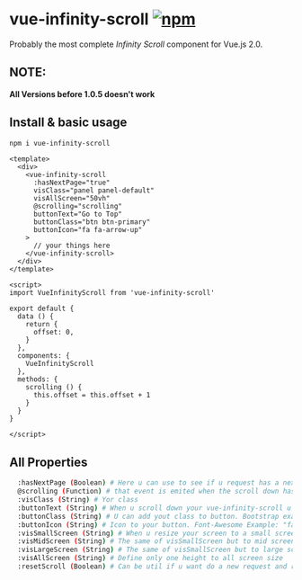# vue-infinity-scroll [![npm](https://img.shields.io/npm/v/vue-multiselect.svg)](https://www.npmjs.com/package/vue-infinity-scroll)
Probably the most complete *Infinity Scroll* component for Vue.js 2.0.

## NOTE:
 **All Versions before 1.0.5 doesn't work**

## Install & basic usage

```bash
npm i vue-infinity-scroll
```

```vue
<template>
  <div>
    <vue-infinity-scroll
      :hasNextPage="true"
      visClass="panel panel-default"
      visAllScreen="50vh"
      @scrolling="scrolling"
      buttonText="Go to Top"
      buttonClass="btn btn-primary"
      buttonIcon="fa fa-arrow-up"
    >
      // your things here
    </vue-infinity-scroll>
  </div>
</template>

<script>
import VueInfinityScroll from 'vue-infinity-scroll'

export default {
  data () {
    return {
      offset: 0,
    }
  },
  components: {
    VueInfinityScroll
  },
  methods: {
    scrolling () {
      this.offset = this.offset + 1
    }
  }
}

</script>
```

## All Properties
```bash
  :hasNextPage (Boolean) # Here u can use to see if u request has a next page to go
  @scrolling (Function) # that event is emited when the scroll down has ended
  :visClass (String) # Yor class
  :buttonText (String) # When u scroll down your vue-infinity-scroll u'll see a button to go to top, u can change the name of button using that props
  :buttonClass (String) # U can add yout class to button. Bootstrap example: "btn btn-sm btn-primary"
  :buttonIcon (String) # Icon to your button. Font-Awesome Example: "fa fa-arrow-up"
  :visSmallScreen (String) # When u resize your screen to a small screen (less than 768px) u can choose your height (vh, px, em...)
  :visMidScreen (String) # The same of visSmallScreen but to mid screen (between 768px and 1000px)
  :visLargeScreen (String) # The same of visSmallScreen but to large screen (bigger than 1000px)
  :visAllScreen (String) # Define only one height to all screen size
  :resetScroll (Boolean) # Can be util if u want do a new request and reset the current scroll (If u dont use, new request will jump to same before position)
```
